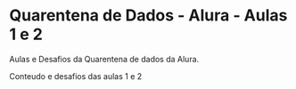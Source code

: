 # Quarentena de Dados - Alura - Aulas 1 e 2
Aulas e Desafios da Quarentena de dados da Alura.

Conteudo e desafios das aulas 1 e 2
